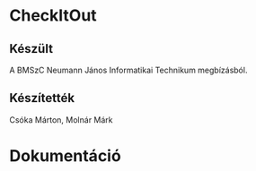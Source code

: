 # CheckItOut

## Készült

A BMSzC Neumann János Informatikai Technikum megbízásból.

## Készítették

Csóka Márton, Molnár Márk

# Dokumentáció